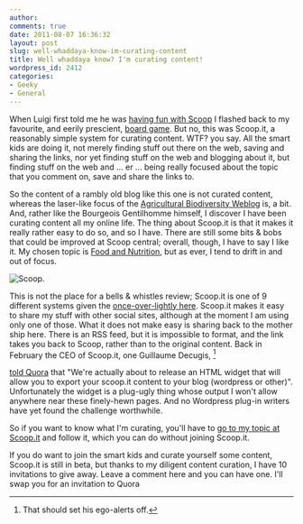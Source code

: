 ```yaml
---
author:
comments: true
date: 2011-08-07 16:36:32
layout: post
slug: well-whaddaya-know-im-curating-content
title: Well whaddaya know? I'm curating content!
wordpress_id: 2412
categories:
- Geeky
- General
---
```


When Luigi first told me he was [having fun with Scoop](http://www.scoop.it/t/agricultural-biodiversity) I flashed back to my favourite, and eerily prescient, [board game](http://www.dicemaestro.com/games-articles/retroactive-scoop.asp). But no, this was Scoop.it, a reasonably simple system for curating content. WTF? you say. All the smart kids are doing it, not merely finding stuff out there on the web, saving and sharing the links, nor yet finding stuff on the web and blogging about it, but finding stuff on the web and ... er ... being really focused about the topic that you comment on, save and share the links to.

So the content of a rambly old blog like this one is not curated content, whereas the laser-like focus of the [Agricultural Biodiversity Weblog](http://agro.biodiver.se) is, a bit. And, rather like the Bourgeois Gentilhomme himself, I discover I have been curating content all my online life. The thing about Scoop.it is that it makes it really rather easy to do so, and so I have. There are still some bits & bobs that could be improved at Scoop central; overall, though, I have to say I like it. My chosen topic is [Food and Nutrition](http://www.scoop.it/t/food-and-nutrition), but as ever, I tend to drift in and out of focus.

![Scoop](/uploads/2011/08/Scoop.png).

This is not the place for a bells & whistles review; Scoop.it is one of 9 different systems given the [once-over-lightly here](http://blog.webdistortion.com/2011/03/10/content-curation-tools/). Scoop.it makes it easy to share my stuff with other social sites, although at the moment I am using only one of those. What it does not make easy is sharing back to the mother ship here. There is an RSS feed, but it is impossible to format, and the link takes you back to Scoop, rather than to the original content. Back in February the CEO of Scoop.it, one Guillaume Decugis, [^fn1]
[^fn1]: That should set his ego-alerts off. 

 [told Quora](http://www.quora.com/Whats-the-easiest-way-to-curate-the-news-on-my-WordPress-blog) that "We're actually about to release an HTML widget that will allow you to export your scoop.it content to your blog (wordpress or other)". Unfortunately the widget is a plug-ugly thing whose output I won't allow anywhere near these finely-hewn pages. And no Wordpress plug-in writers have yet found the challenge worthwhile. 

So if you want to know what I'm curating, you'll have to [go to my topic at Scoop.it](http://www.scoop.it/t/food-and-nutrition) and follow it, which you can do without joining Scoop.it.

If you do want to join the smart kids and curate yourself some content, Scoop.it is still in beta, but thanks to my diligent content curation, I have 10 invitations to give away. Leave a comment here and you can have one. I'll swap you for an invitation to Quora
